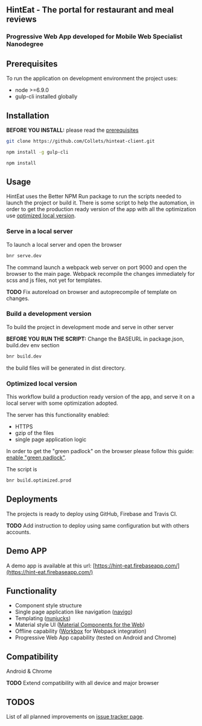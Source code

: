 ## HintEat - The portal for restaurant and meal reviews
### Progressive Web App developed for Mobile Web Specialist Nanodegree

## Prerequisites

To run the application on development environment the project uses:
* node >=6.9.0
* gulp-cli installed globally

## Installation

**BEFORE YOU INSTALL:** please read the [prerequisites](#prerequisites)

```bash
git clone https://github.com/Collets/hinteat-client.git
```

```bash
npm install -g gulp-cli

npm install
```

## Usage

HintEat uses the Better NPM Run package to run the scripts needed to launch the project or build it.
There is some script to help the automation, in order to get the production ready version of the app with all the optimization use [optimized local version](optimized-local-version).

### Serve in a local server

To launch a local server and open the browser
```bash
bnr serve.dev
```

The command launch a webpack web server on port 9000 and open the browser to the main page.
Webpack recompile the changes immediately for scss and js files, not yet for templates.

**TODO** Fix autoreload on browser and autoprecompile of template on changes.

### Build a development version

To build the project in development mode and serve in other server

**BEFORE YOU RUN THE SCRIPT:** Change the BASEURL in package.json, build.dev env section

```bash
bnr build.dev
```

the build files will be generated in dist directory.

### Optimized local version

This workflow build a production ready version of the app, and serve it on a local server with some optimization adopted.

The server has this functionality enabled:
* HTTPS
* gzip of the files
* single page application logic

In order to get the "green padlock" on the browser please follow this guide: [enable "green padlock"](https://github.com/lwsjs/local-web-server/wiki/How-to-get-the-%22green-padlock%22-using-the-built-in-certificate).

The script is

```bash
bnr build.optimized.prod
```

## Deployments

The projects is ready to deploy using GitHub, Firebase and Travis CI.

**TODO** Add instruction to deploy using same configuration but with others accounts.

## Demo APP

A demo app is available at this url: [https://hint-eat.firebaseapp.com/](https://hint-eat.firebaseapp.com/)

## Functionality

* Component style structure
* Single page application like navigation ([navigo](https://github.com/krasimir/navigo))
* Templating ([nunjucks](https://mozilla.github.io/nunjucks/))
* Material style UI ([Material Components for the Web](https://material.io/components/web/))
* Offline capability ([Workbox](https://developers.google.com/web/tools/workbox/) for Webpack integration)
* Progressive Web App capability (tested on Android and Chrome)

## Compatibility

Android & Chrome

**TODO** Extend compatibility with all device and major browser

## TODOS

List of all planned improvements on [issue tracker page](https://github.com/Collets/hinteat-client/issues/18).
